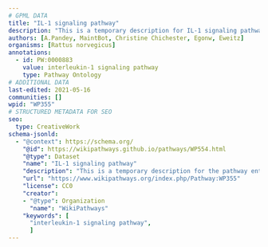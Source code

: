 ```yaml
---
# GPML DATA
title: "IL-1 signaling pathway"
description: "This is a temporary description for IL-1 signaling pathway"
authors: [A.Pandey, MaintBot, Christine Chichester, Egonw, Eweitz]
organisms: [Rattus norvegicus]
annotations:
  - id: PW:0000883
    value: interleukin-1 signaling pathway
    type: Pathway Ontology
# ADDITIONAL DATA
last-edited: 2021-05-16
communities: []
wpid: "WP355"
# STRUCTURED METADATA FOR SEO
seo:
  type: CreativeWork
schema-jsonld:
  - "@context": https://schema.org/
    "@id": https://wikipathways.github.io/pathways/WP554.html
    "@type": Dataset
    "name": "IL-1 signaling pathway"
    "description": "This is a temporary description for the pathway entitled: IL-1 signaling pathway"
    "url": "https://www.wikipathways.org/index.php/Pathway:WP355"
    "license": CC0
    "creator":
    - "@type": Organization
      "name": "WikiPathways"
    "keywords": [
      "interleukin-1 signaling pathway",
      ]
---
```

